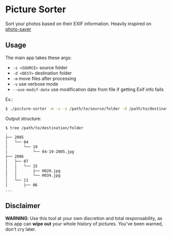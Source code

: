 # Picture Sorter

Sort your photos based on their EXIF information. Heavily inspired on [photo-saver](https://github.com/montanaflynn/photo-saver)

## Usage
The main app takes these args:

  * ```-s <SOURCE>``` source folder
  * ```-d <DEST>``` destination folder
  * ```-m``` move files after processing
  * ```-v``` use verbose mode
  * ```--use-modif-date``` use modification date from file if getting Exif info fails



Ex.:

```bash
$ ./picture-sorter -m -v -s /path/to/source/folder -d /path/to/destination/folder
```

Output structure:

```bash
$ tree /path/to/destination/folder
.
├── 2005
│   └── 04
│       └── 19
│           └── 04-19-2005.jpg
├── 2006
│   ├── 07
│   │   └── 15
│   │       ├── H020.jpg
│   │       └── H034.jpg
│   └── 11
│       ├── 06
...
```
## Disclaimer
**WARNING**: Use this tool at your own discretion and total responsability, as this app can **wipe out** your whole history of pictures. You've been warned, don't cry later.
